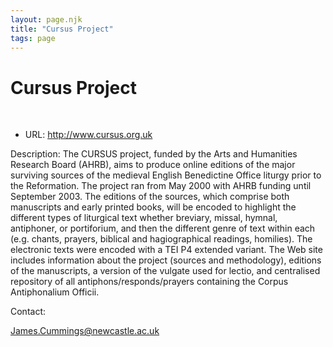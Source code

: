 ```yaml
---
layout: page.njk
title: "Cursus Project"
tags: page
---
```

# Cursus Project
 


* URL: <http://www.cursus.org.uk>


Description:
The CURSUS project, funded by the Arts and Humanities Research Board (AHRB),
aims to produce online editions of the major surviving
sources of the medieval English Benedictine Office liturgy
prior to the Reformation. The project ran from May
2000 with AHRB funding until September 2003. The editions
of the sources, which comprise both manuscripts and early
printed books, will be encoded to highlight the different
types of liturgical text whether breviary, missal, hymnal,
antiphoner, or portiforium, and then the different genre
of text within each (e.g. chants, prayers, biblical and
hagiographical readings, homilies). The electronic texts
were encoded with a TEI P4 extended variant. The Web site includes
information about the project (sources and methodology), editions of the manuscripts, a version of the vulgate used for lectio, and centralised repository of all antiphons/responds/prayers containing the Corpus Antiphonalium Officii.


Contact:


James.Cummings@newcastle.ac.uk